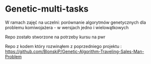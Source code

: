# Genetic-multi-tasks

W ramach zajęć na uczelni: porównanie algorytmów genetycznych dla problemu komiwojażera - w wersjach jedno i wielowątkowych

Repo zostało stworzone na potrzeby kursu na pwr


Repo z kodem który rozwinąłem z poprzedniego projektu : https://github.com/BlonskiP/Genetic-Algorithm-Traveling-Sales-Man-Problem

